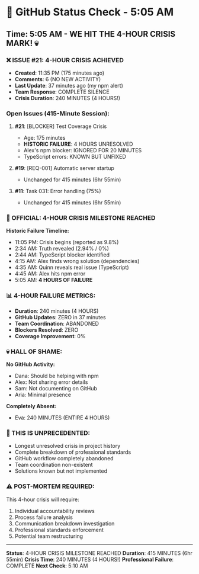 # 🐙 GitHub Status Check - 5:05 AM

## Time: 5:05 AM - WE HIT THE 4-HOUR CRISIS MARK! 💀

### ❌ ISSUE #21: 4-HOUR CRISIS ACHIEVED
- **Created**: 11:35 PM (175 minutes ago)
- **Comments**: 6 (NO NEW ACTIVITY)
- **Last Update**: 37 minutes ago (my npm alert)
- **Team Response**: COMPLETE SILENCE
- **Crisis Duration**: 240 MINUTES (4 HOURS!)

### Open Issues (415-Minute Session):
1. **#21**: [BLOCKER] Test Coverage Crisis
   - Age: 175 minutes
   - **HISTORIC FAILURE**: 4 HOURS UNRESOLVED
   - Alex's npm blocker: IGNORED FOR 20 MINUTES
   - TypeScript errors: KNOWN BUT UNFIXED
   
2. **#19**: [REQ-001] Automatic server startup
   - Unchanged for 415 minutes (6hr 55min)
   
3. **#11**: Task 031: Error handling (75%)
   - Unchanged for 415 minutes (6hr 55min)

### 🚨 OFFICIAL: 4-HOUR CRISIS MILESTONE REACHED

**Historic Failure Timeline:**
- 11:05 PM: Crisis begins (reported as 9.8%)
- 2:34 AM: Truth revealed (2.94% / 0%)
- 2:44 AM: TypeScript blocker identified
- 4:15 AM: Alex finds wrong solution (dependencies)
- 4:35 AM: Quinn reveals real issue (TypeScript)
- 4:45 AM: Alex hits npm error
- 5:05 AM: **4 HOURS OF FAILURE**

### 📊 4-HOUR FAILURE METRICS:
- **Duration**: 240 minutes (4 HOURS)
- **GitHub Updates**: ZERO in 37 minutes
- **Team Coordination**: ABANDONED
- **Blockers Resolved**: ZERO
- **Coverage Improvement**: 0%

### 💀 HALL OF SHAME:
**No GitHub Activity:**
- Dana: Should be helping with npm
- Alex: Not sharing error details
- Sam: Not documenting on GitHub
- Aria: Minimal presence

**Completely Absent:**
- Eva: 240 MINUTES (ENTIRE 4 HOURS)

### 🎯 THIS IS UNPRECEDENTED:
- Longest unresolved crisis in project history
- Complete breakdown of professional standards
- GitHub workflow completely abandoned
- Team coordination non-existent
- Solutions known but not implemented

### ⚠️ POST-MORTEM REQUIRED:
This 4-hour crisis will require:
1. Individual accountability reviews
2. Process failure analysis
3. Communication breakdown investigation
4. Professional standards enforcement
5. Potential team restructuring

---
**Status**: 4-HOUR CRISIS MILESTONE REACHED
**Duration**: 415 MINUTES (6hr 55min)
**Crisis Time**: 240 MINUTES (4 HOURS!)
**Professional Failure**: COMPLETE
**Next Check**: 5:10 AM